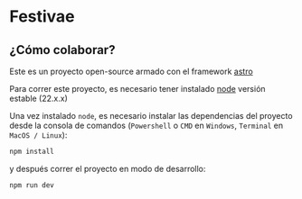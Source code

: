 # Festivae

## ¿Cómo colaborar?

Este es un proyecto open-source armado con el framework [astro](https://astro.build)

Para correr este proyecto, es necesario tener instalado [node](https://nodejs.org/es) versión estable (22.x.x)

Una vez instalado `node`, es necesario instalar las dependencias del proyecto desde la consola de comandos (`Powershell` o `CMD` en `Windows`, `Terminal` en `MacOS / Linux`):

```sh
npm install
```

y después correr el proyecto en modo de desarrollo:

```sh
npm run dev
```

